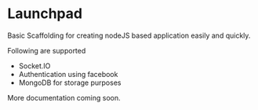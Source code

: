 Launchpad
=========
Basic Scaffolding for creating nodeJS based application easily and quickly.

Following are supported 
* Socket.IO
* Authentication using facebook
* MongoDB for storage purposes

More documentation coming soon.
